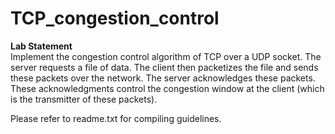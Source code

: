 # TCP_congestion_control
<b> Lab Statement </b> <br>
Implement the congestion control algorithm of TCP over a UDP socket. The server requests a file of data. The client then packetizes the file and sends these packets over the network. The server acknowledges these packets. These acknowledgments control the congestion window at the client (which is the transmitter of these packets). 

Please refer to readme.txt for compiling guidelines.

